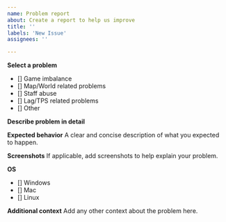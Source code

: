 ```yaml
---
name: Problem report
about: Create a report to help us improve
title: ''
labels: 'New Issue'
assignees: ''

---
```


**Select a problem**
- [] Game imbalance
- [] Map/World related problems
- [] Staff abuse
- [] Lag/TPS related problems
- [] Other

**Describe problem in detail**

**Expected behavior**
A clear and concise description of what you expected to happen.

**Screenshots**
If applicable, add screenshots to help explain your problem.

**OS**
 - [] Windows
 - [] Mac
 - [] Linux

**Additional context**
Add any other context about the problem here.
